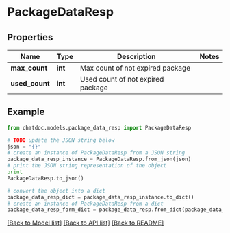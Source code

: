 # PackageDataResp


## Properties
Name | Type | Description | Notes
------------ | ------------- | ------------- | -------------
**max_count** | **int** | Max count of not expired package | 
**used_count** | **int** | Used count of not expired package | 

## Example

```python
from chatdoc.models.package_data_resp import PackageDataResp

# TODO update the JSON string below
json = "{}"
# create an instance of PackageDataResp from a JSON string
package_data_resp_instance = PackageDataResp.from_json(json)
# print the JSON string representation of the object
print
PackageDataResp.to_json()

# convert the object into a dict
package_data_resp_dict = package_data_resp_instance.to_dict()
# create an instance of PackageDataResp from a dict
package_data_resp_form_dict = package_data_resp.from_dict(package_data_resp_dict)
```
[[Back to Model list]](../README.md#documentation-for-models) [[Back to API list]](../README.md#documentation-for-api-endpoints) [[Back to README]](../README.md)


